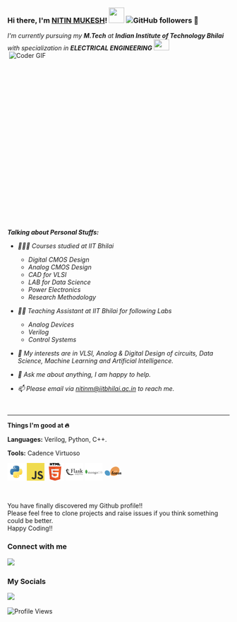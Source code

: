 ### Hi there, I'm [NITIN MUKESH]()! <img src="https://raw.githubusercontent.com/TheDudeThatCode/TheDudeThatCode/master/Assets/Hi.gif" width=35 height=35> ![GitHub followers](https://img.shields.io/github/followers/sarang-iitb?style=social) 👋

<p>
  <em>
    I'm currently pursuing my <b>M.Tech</b> at <b> Indian Institute of Technology Bhilai </b> with specialization in <b>ELECTRICAL ENGINEERING</b> <img src="https://raw.githubusercontent.com/TheDudeThatCode/TheDudeThatCode/master/Assets/Developer.gif" width=35 height=25> 
  </em>
<img align="right" alt="Coder GIF" height=400 width=500 src="https://media.giphy.com/media/XZcwMvQLRf9aXRa3qW/giphy.gif" />
  
 </p>


<em>

**Talking about Personal Stuffs:**

- 👨🏽‍💻 Courses studied at IIT Bhilai
  * Digital CMOS Design
  * Analog CMOS Design
  * CAD for VLSI
  * LAB for Data Science 
  * Power Electronics 
  * Research Methodology
  
- 👨‍🏫 Teaching Assistant at IIT Bhilai for following Labs
  * Analog Devices
  * Verilog
  * Control Systems
  

- 🤔 My interests are in VLSI, Analog & Digital Design of circuits, Data Science, Machine Learning and Artificial Intelligence.
- 💬 Ask me about anything, I am happy to help.
- 📫 Please email via nitinm@iitbhilai.ac.in to reach me.

<br/>
</em>

<hr>
<div>
<p>

**Things I'm good at :fire:**

**Languages:** Verilog, Python, C++.

**Tools:** Cadence Virtuoso


<code><img height="40" src="https://raw.githubusercontent.com/github/explore/80688e429a7d4ef2fca1e82350fe8e3517d3494d/topics/python/python.png" title="python"></code>
<code><img height="40" src="https://raw.githubusercontent.com/github/explore/80688e429a7d4ef2fca1e82350fe8e3517d3494d/topics/javascript/javascript.png" title="javascript"></code>
<code><img height="40" src="https://raw.githubusercontent.com/github/explore/80688e429a7d4ef2fca1e82350fe8e3517d3494d/topics/html/html.png" title="html"></code>
<code><img height="40" src="https://raw.githubusercontent.com/github/explore/80688e429a7d4ef2fca1e82350fe8e3517d3494d/topics/flask/flask.png" title="flask"></code>
<code><img height="40" src="https://raw.githubusercontent.com/github/explore/80688e429a7d4ef2fca1e82350fe8e3517d3494d/topics/mongodb/mongodb.png" title="mongodb"></code>
<code><img height="40" src="https://raw.githubusercontent.com/github/explore/80688e429a7d4ef2fca1e82350fe8e3517d3494d/topics/scikit-learn/scikit-learn.png" title="sklearn"></code>
</p>
</div>

<br/>

You have finally discovered my Github profile!!
<br/>
Please feel free to clone projects and raise issues if you think something could be better.
<br/>
Happy Coding!!

### Connect with me
[<img target="_blank" src="https://img.icons8.com/bubbles/100/000000/secured-letter.png">](mailto:nitinm@iitbhilai.ac.in)


### My Socials

[<img target="_blank" src="https://img.icons8.com/bubbles/100/000000/linkedin.png">](https://www.linkedin.com/in/nitin-mukesh-8a720174/)  


![Profile Views](https://komarev.com/ghpvc/?username=Nitin-Mukesh&style=flat-square)

```python

```
